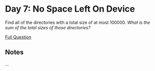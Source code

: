 # Day 7: No Space Left On Device

Find all of the directories with a total size of at most 100000. <em>What is the sum of the total sizes of those directories?</em>

[Full Question](https://adventofcode.com/2022/day/7)

## Notes

...
